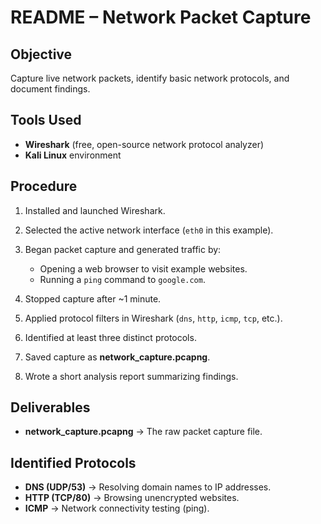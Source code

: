 
# README – Network Packet Capture

## **Objective**

Capture live network packets, identify basic network protocols, and document findings.

## **Tools Used**

* **Wireshark** (free, open-source network protocol analyzer)
* **Kali Linux** environment

## **Procedure**

1. Installed and launched Wireshark.
2. Selected the active network interface (`eth0` in this example).
3. Began packet capture and generated traffic by:

   * Opening a web browser to visit example websites.
   * Running a `ping` command to `google.com`.
4. Stopped capture after \~1 minute.
5. Applied protocol filters in Wireshark (`dns`, `http`, `icmp`, `tcp`, etc.).
6. Identified at least three distinct protocols.
7. Saved capture as **network\_capture.pcapng**.
8. Wrote a short analysis report summarizing findings.

## **Deliverables**

* **network\_capture.pcapng** → The raw packet capture file.

## **Identified Protocols**

* **DNS (UDP/53)** → Resolving domain names to IP addresses.
* **HTTP (TCP/80)** → Browsing unencrypted websites.
* **ICMP** → Network connectivity testing (ping).



